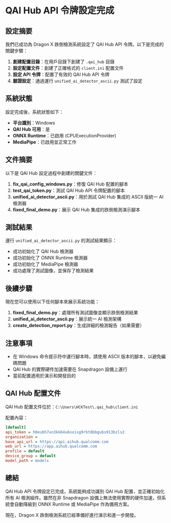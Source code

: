 # QAI Hub API 令牌設定完成

## 設定摘要

我們已成功為 Dragon X 跌倒檢測系統設定了 QAI Hub API 令牌。以下是完成的關鍵步驟：

1. **創建配置目錄**：在用戶目錄下創建了 `.qai_hub` 目錄
2. **設定配置文件**：創建了正確格式的 `client.ini` 配置文件
3. **設定 API 令牌**：配置了有效的 QAI Hub API 令牌
4. **驗證設定**：通過運行 `unified_ai_detector_ascii.py` 測試了設定

## 系統狀態

設定完成後，系統狀態如下：

- **平台識別**：Windows
- **QAI Hub 可用**：是
- **ONNX Runtime**：已啟用 (CPUExecutionProvider)
- **MediaPipe**：已啟用並正常工作

## 文件摘要

以下是 QAI Hub 設定過程中創建的關鍵文件：

1. **fix_qai_config_windows.py**：修復 QAI Hub 配置的腳本
2. **test_qai_token.py**：測試 QAI Hub API 令牌配置的腳本
3. **unified_ai_detector_ascii.py**：用於測試 QAI Hub 集成的 ASCII 版統一 AI 檢測器
4. **fixed_final_demo.py**：展示 QAI Hub 集成的跌倒檢測演示腳本

## 測試結果

運行 `unified_ai_detector_ascii.py` 的測試結果顯示：

- 成功初始化了 QAI Hub 檢測器
- 成功初始化了 ONNX Runtime 檢測器
- 成功初始化了 MediaPipe 檢測器
- 成功處理了測試圖像，並保存了檢測結果

## 後續步驟

現在您可以使用以下任何腳本來展示系統功能：

1. **fixed_final_demo.py**：處理所有測試圖像並顯示跌倒檢測結果
2. **unified_ai_detector_ascii.py**：展示統一 AI 檢測架構
3. **create_detection_report.py**：生成詳細的檢測報告（如果需要）

## 注意事項

- 在 Windows 命令提示符中運行腳本時，請使用 ASCII 版本的腳本，以避免編碼問題
- QAI Hub 的實際硬件加速需要在 Snapdragon 設備上運行
- 當前配置適用於演示和開發目的

## QAI Hub 配置文件

QAI Hub 配置文件位於：`C:\Users\HCKTest\.qai_hub\client.ini`

配置內容：
```ini
[default]
api_token = h0eubh7un3kk64u6oxisg9rbt8bbgubs913bzls2
organization = 
base_api_url = https://api.aihub.qualcomm.com
web_url = https://app.aihub.qualcomm.com
profile = default
device_group = default
model_path = models
```

## 總結

QAI Hub API 令牌設定已完成，系統能夠成功識別 QAI Hub 配置，並正確初始化所有 AI 檢測組件。雖然在非 Snapdragon 設備上無法使用實際的硬件加速，但系統會自動降級到 ONNX Runtime 或 MediaPipe 作為備用方案。

現在，Dragon X 跌倒檢測系統已經準備好進行演示和進一步開發。
